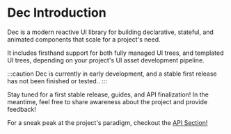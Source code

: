 # Dec Introduction

Dec is a modern reactive UI library for building declarative, stateful, and
animated components that scale for a project's need.

It includes firsthand support for both fully managed UI trees, and templated UI
trees, depending on your project's UI asset development pipeline.

:::caution
Dec is currently in early development, and a stable first release has not been
finished or tested..
:::

Stay tuned for a first stable release, guides, and API finalization!
In the meantime, feel free to share awareness about the project and provide
feedback!

For a sneak peak at the project's paradigm, checkout the
[API Section!](../api/Dec)